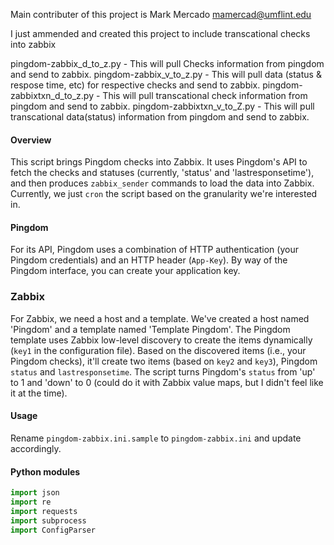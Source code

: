 Main contributer of this project is Mark Mercado <mamercad@umflint.edu>

I just ammended and created this project to include transcational checks into zabbix

pingdom-zabbix_d_to_z.py - This will pull Checks information from pingdom and send to zabbix.
pingdom-zabbix_v_to_z.py - This will pull data (status & respose time, etc) for respective checks and send to zabbix.
pingdom-zabbixtxn_d_to_z.py - This will pull transcational check information from pingdom and send to zabbix.
pingdom-zabbixtxn_v_to_Z.py - This will pull transcational data(status) information from pingdom and send to zabbix.


#### Overview

This script brings Pingdom checks into Zabbix. It uses Pingdom's API to fetch
the checks and statuses (currently, 'status' and 'lastresponsetime'), and then
produces `zabbix_sender` commands to load the data into Zabbix. Currently, we
just `cron` the script based on the granularity we're interested in.

#### Pingdom

For its API, Pingdom uses a combination of HTTP authentication (your Pingdom
credentials) and an HTTP header (`App-Key`). By way of the Pingdom interface,
you can create your application key.

### Zabbix

For Zabbix, we need a host and a template. We've created a host named 'Pingdom'
and a template named 'Template Pingdom'. The Pingdom template uses Zabbix
low-level discovery to create the items dynamically (`key1` in the configuration
file). Based on the discovered items (i.e., your Pingdom checks), it'll create
two items (based on `key2` and `key3`), Pingdom `status` and `lastresponsetime`.
The script turns Pingdom's `status` from 'up' to 1 and 'down' to 0 (could do it
with Zabbix value maps, but I didn't feel like it at the time).

#### Usage

Rename `pingdom-zabbix.ini.sample` to `pingdom-zabbix.ini` and update
accordingly.

#### Python modules

```python
import json
import re
import requests
import subprocess
import ConfigParser
```
